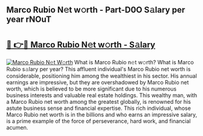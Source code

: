 ## Marco Rubio N𝚎t w𝚘rth - Part-D0O S𝚊lary per year rNOuT

# <h2><a href="http://gc1rxub.nevu.top/?p=Marco+Rubio">🔗 👉🔴 Marco Rubio N𝚎t w𝚘rth - S𝚊lary</a></h2>

[![Marco Rubio N𝚎t W𝚘rth](https://i.imgur.com/Oavwk0R.jpeg)](http://gc1rxub.nevu.top/?p=Marco+Rubio)
What is Marco Rubio n𝚎t w𝚘rth? What is Marco Rubio s𝚊lary per year?
This affluent individual's Marco Rubio net worth is considerable, positioning him among the wealthiest in his sector. His annual earnings are impressive, but they are overshadowed by Marco Rubio net worth, which is believed to be more significant due to his numerous business interests and valuable real estate holdings. This wealthy man, with a Marco Rubio net worth among the greatest globally, is renowned for his astute business sense and financial expertise. This rich individual, whose Marco Rubio net worth is in the billions and who earns an impressive salary, is a prime example of the force of perseverance, hard work, and financial acumen.

